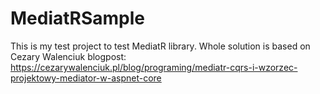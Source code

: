 # MediatRSample

This is my test project to test MediatR library.
Whole solution is based on Cezary Walenciuk blogpost: https://cezarywalenciuk.pl/blog/programing/mediatr-cqrs-i-wzorzec-projektowy-mediator-w-aspnet-core
